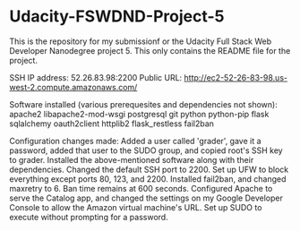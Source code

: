 # Udacity-FSWDND-Project-5
This is the repository for my submissionf or the Udacity Full Stack Web Developer Nanodegree project 5.  This only contains the README file for the project.

SSH IP address: 52.26.83.98:2200
Public URL: http://ec2-52-26-83-98.us-west-2.compute.amazonaws.com/

Software installed (various prerequesites and dependencies not shown):
	apache2
	libapache2-mod-wsgi
	postgresql
	git
	python
	python-pip
		flask 
		sqlalchemy 
		oauth2client 
		httplib2 
		flask_restless
	fail2ban

Configuration changes made:
	Added a user called 'grader', gave it a password, added that user to the SUDO group, and copied root's SSH key to grader.
	Installed the above-mentioned software along with their dependencies.
	Changed the default SSH port to 2200.
	Set up UFW to block everything except ports 80, 123, and 2200.
	Installed fail2ban, and changed maxretry to 6.  Ban time remains at 600 seconds.
	Configured Apache to serve the Catalog app, and changed the settings on my Google Developer Console to allow the Amazon virtual machine's URL.
	Set up SUDO to execute without prompting for a password.
	